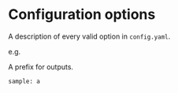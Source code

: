 # Configuration options

A description of every valid option in `config.yaml`.

e.g.

A prefix for outputs.

```
sample: a
```
